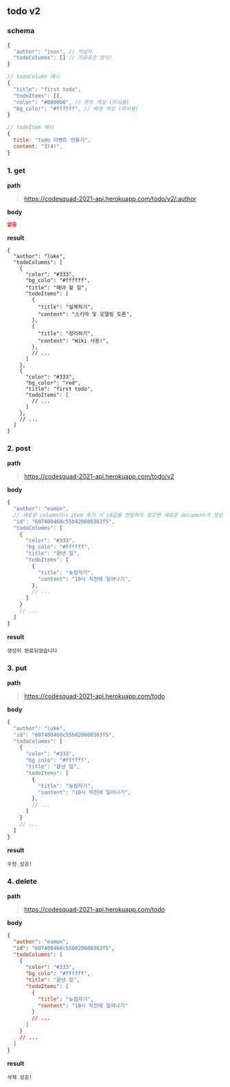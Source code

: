 ## todo v2

### schema

```javascript
{
  "author": "json", // 작성자
  "todoColumns": [] // 자유로운 양식!
}
```

```javascript
// todoColumn 예시
{
  "title": "first todo",
  "todoItems": [],
  "color": "#000000", // 폰트 색상 (미사용)
  "bg_color": "#ffffff", // 배경 색상 (미사용)
}

// todoItem 예시
{
  title: "todo 이벤트 만들기",
  content: "3!4!",
}
```

### 1. get

**path**

> https://codesquad-2021-api.herokuapp.com/todo/v2/:author

**body**

```json
없음
```

**result**

```
{
  "author": "luke",
  "todoColumns": [
    {
      "color": "#333",
      "bg_colo": "#ffffff",
      "title": "해야 할 일",
      "todoItems": [
        {
          "title": "설계하기",
          "content": "스키마 및 모델링 토론",
        },
        {
          "title": "정리하기",
          "content": "Wiki 사용!",
        },
        // ...
      ]
    },
    {
      "color": "#333",
      "bg_color": "red",
      "title": "first todo",
      "todoItems": [
        // ...
      ]
    },
    // ...
  ]
}
```

### 2. post

**path**

> https://codesquad-2021-api.herokuapp.com/todo/v2

**body**

```javascript
{
  "author": "eamon",
  // 새로운 column이나 item 추가 시 id값을 전달하지 않으면 새로운 document가 생성됩니다.
  "id": "607400468c55b820600363f5",
  "todoColumns": [
    {
      "color": "#333",
      "bg_colo": "#ffffff",
      "title": "끝낸 일",
      "todoItems": [
        {
          "title": "늦잠자기",
          "content": "10시 직전에 일어나기",
        },
        // ...
      ]
    }
    // ...
  ]
}
```

**result**

```
생성이 완료되었습니다
```

### 3. put

**path**

> https://codesquad-2021-api.herokuapp.com/todo

**body**

```javascript
{
  "author": "luke",
  "id": "607400468c55b820600363f5",
  "todoColumns": [
    {
      "color": "#333",
      "bg_colo": "#ffffff",
      "title": "끝낸 일",
      "todoItems": [
        {
          "title": "늦잠자기",
          "content": "10시 직전에 일어나기",
        },
        // ...
      ]
    }
    // ...
  ]
}
```

**result**

```
수정 성공!
```

### 4. delete

**path**

> https://codesquad-2021-api.herokuapp.com/todo

**body**

```json
{
  "author": "eamon",
  "id": "607400468c55b820600363f5",
  "todoColumns": [
    {
      "color": "#333",
      "bg_colo": "#ffffff",
      "title": "끝낸 일",
      "todoItems": [
        {
          "title": "늦잠자기",
          "content": "10시 직전에 일어나기"
        }
        // ...
      ]
    }
    // ...
  ]
}
```

**result**

```
삭제 성공!
```
